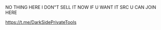 NO THING HERE I DON"T SELL IT NOW IF U WANT IT SRC U CAN JOIN HERE 


https://t.me/DarkSidePrivateTools
